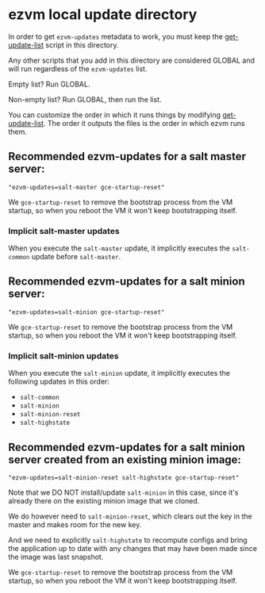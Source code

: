 # ezvm local update directory

In order to get `ezvm-updates` metadata to work, you must keep the [get-update-list](get-update-list)
script in this directory.

Any other scripts that you add in this directory are considered GLOBAL and will run
regardless of the `ezvm-updates` list.

Empty list?  Run GLOBAL.

Non-empty list?  Run GLOBAL, then run the list.

You can customize the order in which it runs things by modifying [get-update-list](get-update-list).
The order it outputs the files is the order in which ezvm runs them.

## Recommended ezvm-updates for a salt master server:

`"ezvm-updates=salt-master gce-startup-reset"`

We `gce-startup-reset` to remove the bootstrap process from the VM startup, so when you reboot
the VM it won't keep bootstrapping itself.

### Implicit salt-master updates

When you execute the `salt-master` update, it implicitly executes the `salt-common` update before `salt-master`.

## Recommended ezvm-updates for a salt minion server:

`"ezvm-updates=salt-minion gce-startup-reset"`

We `gce-startup-reset` to remove the bootstrap process from the VM startup, so when you reboot
the VM it won't keep bootstrapping itself.

### Implicit salt-minion updates

When you execute the `salt-minion` update, it implicitly executes the following updates in this order:

- `salt-common`
- `salt-minion`
- `salt-minion-reset`
- `salt-highstate`

## Recommended ezvm-updates for a salt minion server created from an existing minion image:

`"ezvm-updates=salt-minion-reset salt-highstate gce-startup-reset"`

Note that we DO NOT install/update `salt-minion` in this case, since it's already there on the
existing minion image that we cloned.

We do however need to `salt-minion-reset`, which clears out the key in the master and makes room
for the new key.

And we need to explicitly `salt-highstate` to recompute configs and bring the application up to
date with any changes that may have been made since the image was last snapshot.

We `gce-startup-reset` to remove the bootstrap process from the VM startup, so when you reboot
the VM it won't keep bootstrapping itself.
